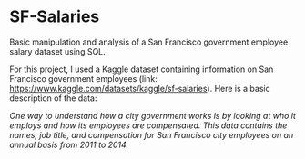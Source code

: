 # SF-Salaries
Basic manipulation and analysis of a San Francisco government employee salary dataset using SQL. 

For this project, I used a Kaggle dataset containing information on San Francisco government employees (link: https://www.kaggle.com/datasets/kaggle/sf-salaries). Here is a basic description of the data: 

  *One way to understand how a city government works is by looking at who it employs and how its employees are compensated. This data contains the names, job title, and compensation for San Francisco city employees on an annual basis from 2011 to 2014.*

